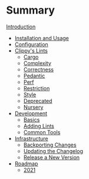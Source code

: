 # Summary

[Introduction](README.md)

- [Installation and Usage](installation_and_usage.md)
- [Configuration](configuration.md)
- [Clippy's Lints](lints/README.md)
    - [Cargo]()
    - [Complexity]()
    - [Correctness]()
    - [Pedantic]()
    - [Perf]()
    - [Restriction]()
    - [Style]()
    - [Deprecated]()
    - [Nursery]()
- [Development](development/README.md)
    - [Basics](development/basics.md)
    - [Adding Lints](development/adding_lints.md)
    - [Common Tools](development/common_tools_writing_lints.md)
- [Infrastructure](infrastructure/README.md)
    - [Backporting Changes](infrastructure/backport.md)
    - [Updating the Changelog](infrastructure/changelog_update.md)
    - [Release a New Version](infrastructure/release.md)
- [Roadmap](roadmap/README.md)
    - [2021](roadmap/2021.md)
